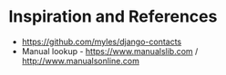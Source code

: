 # Inspiration and References

* https://github.com/myles/django-contacts
* Manual lookup - https://www.manualslib.com / http://www.manualsonline.com
